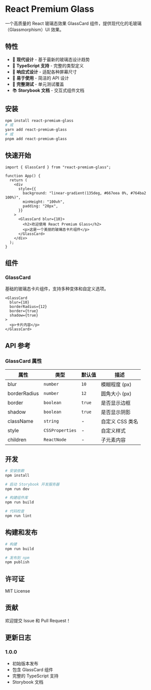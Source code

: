 # React Premium Glass

一个高质量的 React 玻璃态效果 GlassCard 组件，提供现代化的毛玻璃（Glassmorphism）UI 效果。

## 特性

- 🎨 **现代设计** - 基于最新的玻璃态设计趋势
- 🔧 **TypeScript 支持** - 完整的类型定义
- 📱 **响应式设计** - 适配各种屏幕尺寸
- 🎯 **易于使用** - 简洁的 API 设计
- 🧪 **完整测试** - 单元测试覆盖
- 📚 **Storybook 文档** - 交互式组件文档

## 安装

```bash
npm install react-premium-glass
# 或
yarn add react-premium-glass
# 或
pnpm add react-premium-glass
```

## 快速开始

```tsx
import { GlassCard } from "react-premium-glass";

function App() {
  return (
    <div
      style={{
        background: "linear-gradient(135deg, #667eea 0%, #764ba2 100%)",
        minHeight: "100vh",
        padding: "20px",
      }}
    >
      <GlassCard blur={10}>
        <h2>欢迎使用 React Premium Glass</h2>
        <p>这是一个美丽的玻璃态卡片组件</p>
      </GlassCard>
    </div>
  );
}
```

## 组件

### GlassCard

基础的玻璃态卡片组件，支持多种变体和自定义选项。

```tsx
<GlassCard
  blur={10}
  borderRadius={12}
  border={true}
  shadow={true}
>
  <p>卡片内容</p>
</GlassCard>
```

## API 参考

### GlassCard 属性

| 属性         | 类型            | 默认值 | 描述            |
| ------------ | --------------- | ------ | --------------- |
| blur         | `number`        | `10`   | 模糊程度 (px)   |
| borderRadius | `number`        | `12`   | 圆角大小 (px)   |
| border       | `boolean`       | `true` | 是否显示边框    |
| shadow       | `boolean`       | `true` | 是否显示阴影    |
| className    | `string`        | -      | 自定义 CSS 类名 |
| style        | `CSSProperties` | -      | 自定义样式      |
| children     | `ReactNode`                                    | -         | 子元素内容      |

## 开发

```bash
# 安装依赖
npm install

# 启动 Storybook 开发服务器
npm run dev

# 构建组件库
npm run build

# 代码检查
npm run lint
```

## 构建和发布

```bash
# 构建
npm run build

# 发布到 npm
npm publish
```

## 许可证

MIT License

## 贡献

欢迎提交 Issue 和 Pull Request！

## 更新日志

### 1.0.0

- 初始版本发布
- 包含 GlassCard 组件
- 完整的 TypeScript 支持
- Storybook 文档
